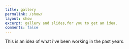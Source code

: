 ```yaml
---
title: gallery 
permalink: /show/
layout: show
excerpt: gallery and slides,for you to get an idea.
comments: false
---
```


This is an idea of what i've been working in the past years.

